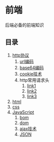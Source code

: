 # 前端
后端必备的前端知识

## 目录
1. [http协议](http.md)
   1. [url编码](url-encode.md)
   2. [base64编码](base64.md)
   3. [cookie技术](cookie.md)
   4. http常用请求头
      1. [link1](常见请求和响应头-说明.pdf)
      2. [link2](https://www.cnblogs.com/joy-sir/p/12165220.html)
      3. [link3](https://www.cnblogs.com/doit8791/p/7613567.html)
2. [html](html.md)
3. [css](css.md)
4. [JavaScript](javascript.md)
   1. [bom](js-bom.md)
   2. [dom](js-dom.md)
   3. [ajax技术](ajax.md)
   4. [JSON](javascript.md#json)